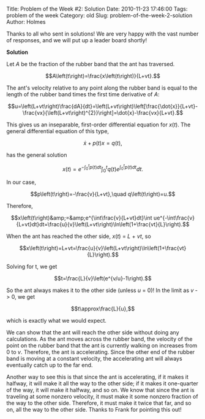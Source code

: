 Title: Problem of the Week #2: Solution
Date: 2010-11-23 17:46:00
Tags: problem of the week
Category: old
Slug: problem-of-the-week-2-solution
Author: Holmes

Thanks to all who sent in solutions! We are very happy with the vast number of responses, and we will put up a leader board shortly!

<span style="font-weight: bold;">Solution</span>

<a name='more'></a>

Let <span style="font-style: italic;">A</span> be the fraction of the rubber band that the ant has traversed.

$$A\left(t\right)=\frac{x\left(t\right)}{L+vt}.$$

The  ant's velocity relative to any point along the rubber band is equal to  the length of the rubber band times the first time derivative of <span style="font-style: italic;">A</span>:

$$u=\left(L+vt\right)\frac{dA}{dt}=\left(L+vt\right)\left[\frac{\dot{x}}{L+vt}-\frac{vx}{\left(L+vt\right)^{2}}\right]=\dot{x}-\frac{vx}{L+vt}.$$

This gives us an inseparable, first-order differential equation for <span style="font-style: italic;">x</span>(<span style="font-style: italic;">t</span>). The general differential equation of this type,

$$\dot{x}+p\left(t\right)x=q\left(t\right),$$

has the general solution

$$x\left(t\right)=e^{-\int_{0}^{t} p\left(t\right)dt}\int_{0}^{t} q\left(t\right)e^{\int_{0}^{t} p\left(t\right)dt}dt.$$

In our case,

$$p\left(t\right)=-\frac{v}{L+vt},\quad q\left(t\right)=u.$$

Therefore,

$$x\left(t\right)&amp;=&amp;e^{\int\frac{v}{L+vt}dt}\int ue^{-\int\frac{v}{L+vt}dt}dt=\frac{u}{v}\left(L+vt\right)\ln\left(1+\frac{vt}{L}\right).$$

When the ant has reached the other side, <span style="font-style: italic;">x</span>(<span style="font-style: italic;">t</span>) = <span style="font-style: italic;">L</span> + <span style="font-style: italic;">vt</span>, so

$$x\left(t\right)=L+vt=\frac{u}{v}\left(L+vt\right)\ln\left(1+\frac{vt}{L}\right).$$

Solving for t, we get

$$t=\frac{L}{v}\left(e^{v/u}-1\right).$$

So the ant always makes it to the other side (unless <span style="font-style: italic;">u</span> = 0)! In the limit as <span style="font-style: italic;">v</span> -&gt; 0, we get

$$t\approx\frac{L}{u},$$

which is exactly what we would expect.

We  can show that the ant will reach the other side without doing any  calculations. As the ant moves across the rubber band, the velocity of  the point on the rubber band that the ant is currently walking on  increases from 0 to <span style="font-style: italic;">v</span>.  Therefore, the ant is accelerating. Since the other end of the rubber  band is moving at a constant velocity, the accelerating ant will always  eventually catch up to the far end.

Another way to see this is  that since the ant is accelerating, if it makes it halfway, it will make  it all the way to the other side; if it makes it one-quarter of the  way, it will make it halfway, and so on. We know that since the ant is  traveling at some nonzero velocity, it must make it some nonzero  fraction of the way to the other side. Therefore, it must make it twice  that far, and so on, all the way to the other side. Thanks to Frank for pointing this out!
